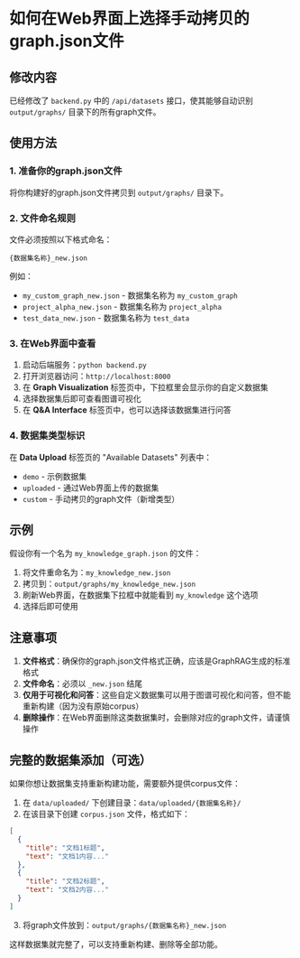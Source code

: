 # 如何在Web界面上选择手动拷贝的graph.json文件

## 修改内容

已经修改了 `backend.py` 中的 `/api/datasets` 接口，使其能够自动识别 `output/graphs/` 目录下的所有graph文件。

## 使用方法

### 1. 准备你的graph.json文件

将你构建好的graph.json文件拷贝到 `output/graphs/` 目录下。

### 2. 文件命名规则

文件必须按照以下格式命名：
```
{数据集名称}_new.json
```

例如：
- `my_custom_graph_new.json` - 数据集名称为 `my_custom_graph`
- `project_alpha_new.json` - 数据集名称为 `project_alpha`
- `test_data_new.json` - 数据集名称为 `test_data`

### 3. 在Web界面中查看

1. 启动后端服务：`python backend.py`
2. 打开浏览器访问：`http://localhost:8000`
3. 在 **Graph Visualization** 标签页中，下拉框里会显示你的自定义数据集
4. 选择数据集后即可查看图谱可视化
5. 在 **Q&A Interface** 标签页中，也可以选择该数据集进行问答

### 4. 数据集类型标识

在 **Data Upload** 标签页的 "Available Datasets" 列表中：
- `demo` - 示例数据集
- `uploaded` - 通过Web界面上传的数据集
- `custom` - 手动拷贝的graph文件（新增类型）

## 示例

假设你有一个名为 `my_knowledge_graph.json` 的文件：

1. 将文件重命名为：`my_knowledge_new.json`
2. 拷贝到：`output/graphs/my_knowledge_new.json`
3. 刷新Web界面，在数据集下拉框中就能看到 `my_knowledge` 这个选项
4. 选择后即可使用

## 注意事项

1. **文件格式**：确保你的graph.json文件格式正确，应该是GraphRAG生成的标准格式
2. **文件命名**：必须以 `_new.json` 结尾
3. **仅用于可视化和问答**：这些自定义数据集可以用于图谱可视化和问答，但不能重新构建（因为没有原始corpus）
4. **删除操作**：在Web界面删除这类数据集时，会删除对应的graph文件，请谨慎操作

## 完整的数据集添加（可选）

如果你想让数据集支持重新构建功能，需要额外提供corpus文件：

1. 在 `data/uploaded/` 下创建目录：`data/uploaded/{数据集名称}/`
2. 在该目录下创建 `corpus.json` 文件，格式如下：
```json
[
  {
    "title": "文档1标题",
    "text": "文档1内容..."
  },
  {
    "title": "文档2标题",
    "text": "文档2内容..."
  }
]
```
3. 将graph文件放到：`output/graphs/{数据集名称}_new.json`

这样数据集就完整了，可以支持重新构建、删除等全部功能。
